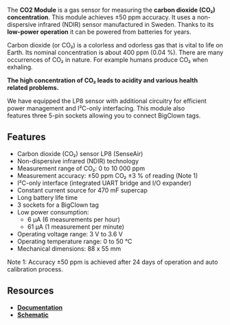 The **CO2 Module** is a gas sensor for measuring the **carbon dioxide (CO₂) concentration**. This module achieves ±50 ppm accuracy. It uses a non-dispersive infrared (NDIR) sensor manufactured in Sweden. Thanks to its **low-power operation** it can be powered from batteries for years.

Carbon dioxide (or CO₂) is a colorless and odorless gas that is vital to life on Earth. Its nominal concentration is about 400 ppm (0.04 %). There are many occurrences of CO₂ in nature. For example humans produce CO₂ when exhaling.

**The high concentration of CO₂ leads to acidity and various health related problems.**

We have equipped the LP8 sensor with additional circuitry for efficient power management and I²C-only interfacing. This module also features three 5-pin sockets allowing you to connect BigClown tags.

## Features

* Carbon dioxide (CO₂) sensor LP8 (SenseAir)
* Non-dispersive infrared (NDIR) technology
* Measurement range of CO₂: 0 to 10 000 ppm
* Measurement accuracy: ±50 ppm CO₂ ±3 % of reading (Note 1)
* I²C-only interface (integrated UART bridge and I/O expander)
* Constant current source for 470 mF supercap
* Long battery life time
* 3 sockets for a BigClown tag
* Low power consumption:
    * 6 µA (6 measurements per hour)
    * 61 µA (1 measurement per minute)
* Operating voltage range: 3 V to 3.6 V
* Operating temperature range: 0 to 50 °C
* Mechanical dimensions: 88 x 55 mm

Note 1: Accuracy ±50 ppm is achieved after 24 days of operation and auto calibration process.

## Resources

* [**Documentation**](https://www.bigclown.com/doc/hardware/about-co2-module/)
* [**Schematic**](https://github.com/bigclownlabs/bc-hardware/tree/master/out/bc-module-co2)
